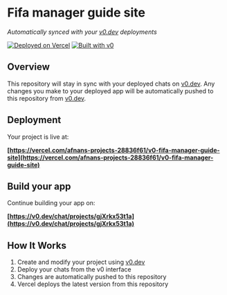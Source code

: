 # Fifa manager guide site

*Automatically synced with your [v0.dev](https://v0.dev) deployments*

[![Deployed on Vercel](https://img.shields.io/badge/Deployed%20on-Vercel-black?style=for-the-badge&logo=vercel)](https://vercel.com/afnans-projects-28836f61/v0-fifa-manager-guide-site)
[![Built with v0](https://img.shields.io/badge/Built%20with-v0.dev-black?style=for-the-badge)](https://v0.dev/chat/projects/gjXrkx53t1a)

## Overview

This repository will stay in sync with your deployed chats on [v0.dev](https://v0.dev).
Any changes you make to your deployed app will be automatically pushed to this repository from [v0.dev](https://v0.dev).

## Deployment

Your project is live at:

**[https://vercel.com/afnans-projects-28836f61/v0-fifa-manager-guide-site](https://vercel.com/afnans-projects-28836f61/v0-fifa-manager-guide-site)**

## Build your app

Continue building your app on:

**[https://v0.dev/chat/projects/gjXrkx53t1a](https://v0.dev/chat/projects/gjXrkx53t1a)**

## How It Works

1. Create and modify your project using [v0.dev](https://v0.dev)
2. Deploy your chats from the v0 interface
3. Changes are automatically pushed to this repository
4. Vercel deploys the latest version from this repository